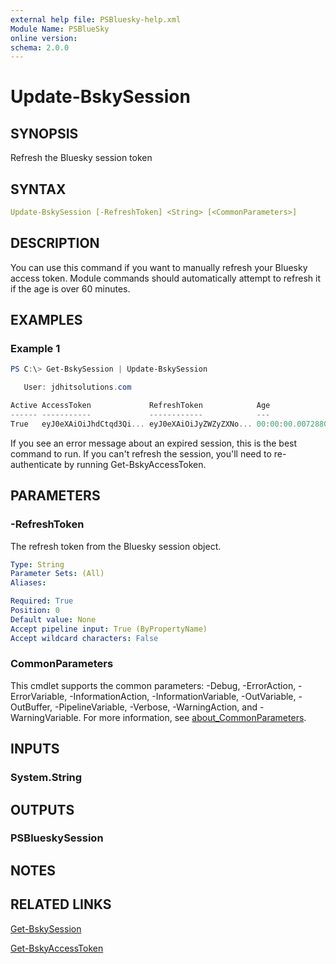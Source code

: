 ```yaml
---
external help file: PSBluesky-help.xml
Module Name: PSBlueSky
online version:
schema: 2.0.0
---
```


# Update-BskySession

## SYNOPSIS

Refresh the Bluesky session token

## SYNTAX

```yaml
Update-BskySession [-RefreshToken] <String> [<CommonParameters>]
```

## DESCRIPTION

You can use this command if you want to manually refresh your Bluesky access token. Module commands should automatically attempt to refresh it if the age is over 60 minutes.

## EXAMPLES

### Example 1

```powershell
PS C:\> Get-BskySession | Update-BskySession

   User: jdhitsolutions.com

Active AccessToken             RefreshToken            Age
------ -----------             ------------            ---
True   eyJ0eXAiOiJhdCtqd3Qi... eyJ0eXAiOiJyZWZyZXNo... 00:00:00.0072880
```

If you see an error message about an expired session, this is the best command to run. If you can't refresh the session, you'll need to re-authenticate by running Get-BskyAccessToken.

## PARAMETERS

### -RefreshToken

The refresh token from the Bluesky session object.

```yaml
Type: String
Parameter Sets: (All)
Aliases:

Required: True
Position: 0
Default value: None
Accept pipeline input: True (ByPropertyName)
Accept wildcard characters: False
```

### CommonParameters
This cmdlet supports the common parameters: -Debug, -ErrorAction, -ErrorVariable, -InformationAction, -InformationVariable, -OutVariable, -OutBuffer, -PipelineVariable, -Verbose, -WarningAction, and -WarningVariable. For more information, see [about_CommonParameters](http://go.microsoft.com/fwlink/?LinkID=113216).

## INPUTS

### System.String

## OUTPUTS

### PSBlueskySession

## NOTES

## RELATED LINKS

[Get-BskySession](Get-BskySession.md)

[Get-BskyAccessToken](Get-BskyAccessToken.md)
